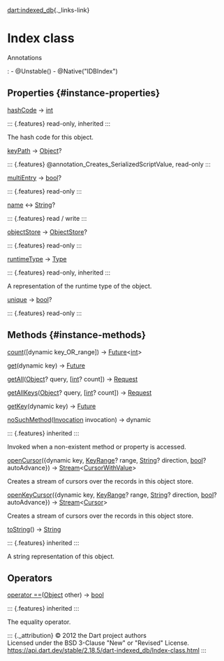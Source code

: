 [dart:indexed\_db](../dart-indexed_db/dart-indexed_db-library){._links-link}

Index class
===========

Annotations

:   -   \@Unstable()
    -   \@Native(\"IDBIndex\")

Properties {#instance-properties}
----------

[hashCode](../dart-core/object/hashcode) → [int](../dart-core/int-class)

::: {.features}
read-only, inherited
:::

The hash code for this object.

[keyPath](index/keypath) → [Object](../dart-core/object-class)?

::: {.features}
\@annotation\_Creates\_SerializedScriptValue, read-only
:::

[multiEntry](index/multientry) → [bool](../dart-core/bool-class)?

::: {.features}
read-only
:::

[name](index/name) ↔ [String](../dart-core/string-class)?

::: {.features}
read / write
:::

[objectStore](index/objectstore) → [ObjectStore](objectstore-class)?

::: {.features}
read-only
:::

[runtimeType](../dart-core/object/runtimetype) →
[Type](../dart-core/type-class)

::: {.features}
read-only, inherited
:::

A representation of the runtime type of the object.

[unique](index/unique) → [bool](../dart-core/bool-class)?

::: {.features}
read-only
:::

Methods {#instance-methods}
-------

[count](index/count)(\[dynamic key\_OR\_range\]) →
[Future](../dart-async/future-class)\<[int](../dart-core/int-class)\>

[get](index/get)(dynamic key) → [Future](../dart-async/future-class)

[getAll](index/getall)([Object](../dart-core/object-class)? query,
\[[int](../dart-core/int-class)? count\]) → [Request](request-class)

[getAllKeys](index/getallkeys)([Object](../dart-core/object-class)?
query, \[[int](../dart-core/int-class)? count\]) →
[Request](request-class)

[getKey](index/getkey)(dynamic key) →
[Future](../dart-async/future-class)

[noSuchMethod](../dart-core/object/nosuchmethod)([Invocation](../dart-core/invocation-class)
invocation) → dynamic

::: {.features}
inherited
:::

Invoked when a non-existent method or property is accessed.

[openCursor](index/opencursor)({dynamic key, [KeyRange](keyrange-class)?
range, [String](../dart-core/string-class)? direction,
[bool](../dart-core/bool-class)? autoAdvance}) →
[Stream](../dart-async/stream-class)\<[CursorWithValue](cursorwithvalue-class)\>

Creates a stream of cursors over the records in this object store.

[openKeyCursor](index/openkeycursor)({dynamic key,
[KeyRange](keyrange-class)? range, [String](../dart-core/string-class)?
direction, [bool](../dart-core/bool-class)? autoAdvance}) →
[Stream](../dart-async/stream-class)\<[Cursor](cursor-class)\>

Creates a stream of cursors over the records in this object store.

[toString](../dart-core/object/tostring)() →
[String](../dart-core/string-class)

::: {.features}
inherited
:::

A string representation of this object.

Operators
---------

[operator
==](../dart-core/object/operator_equals)([Object](../dart-core/object-class)
other) → [bool](../dart-core/bool-class)

::: {.features}
inherited
:::

The equality operator.

::: {._attribution}
© 2012 the Dart project authors\
Licensed under the BSD 3-Clause \"New\" or \"Revised\" License.\
<https://api.dart.dev/stable/2.18.5/dart-indexed_db/Index-class.html>
:::
